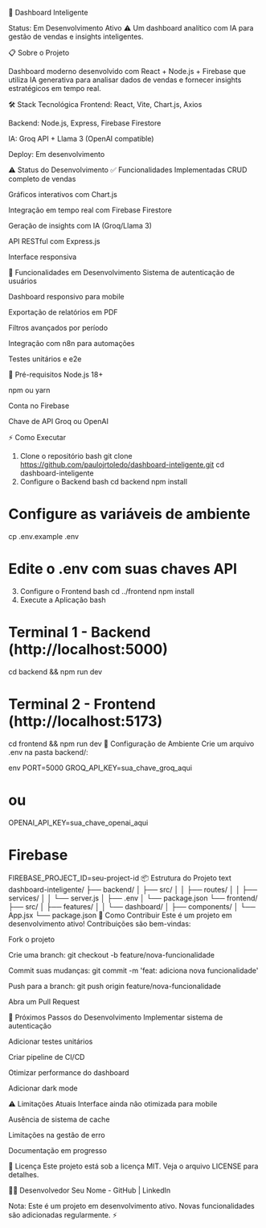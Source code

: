🚀 Dashboard Inteligente 

Status: Em Desenvolvimento Ativo ⚠️
Um dashboard analítico com IA para gestão de vendas e insights inteligentes.

📋 Sobre o Projeto

Dashboard moderno desenvolvido com React + Node.js + Firebase que utiliza IA generativa para analisar dados de vendas e fornecer insights estratégicos em tempo real.

🛠️ Stack Tecnológica
Frontend: React, Vite, Chart.js, Axios

Backend: Node.js, Express, Firebase Firestore

IA: Groq API + Llama 3 (OpenAI compatible)

Deploy: Em desenvolvimento

⚠️ Status do Desenvolvimento
✅ Funcionalidades Implementadas
CRUD completo de vendas

Gráficos interativos com Chart.js

Integração em tempo real com Firebase Firestore

Geração de insights com IA (Groq/Llama 3)

API RESTful com Express.js

Interface responsiva

🚧 Funcionalidades em Desenvolvimento
Sistema de autenticação de usuários

Dashboard responsivo para mobile

Exportação de relatórios em PDF

Filtros avançados por período

Integração com n8n para automações

Testes unitários e e2e

🎯 Pré-requisitos
Node.js 18+

npm ou yarn

Conta no Firebase

Chave de API Groq ou OpenAI

⚡ Como Executar
1. Clone o repositório
bash
git clone https://github.com/paulojrtoledo/dashboard-inteligente.git
cd dashboard-inteligente
2. Configure o Backend
bash
cd backend
npm install

# Configure as variáveis de ambiente
cp .env.example .env
# Edite o .env com suas chaves API
3. Configure o Frontend
bash
cd ../frontend
npm install
4. Execute a Aplicação
bash
# Terminal 1 - Backend (http://localhost:5000)
cd backend && npm run dev

# Terminal 2 - Frontend (http://localhost:5173)  
cd frontend && npm run dev
🔧 Configuração de Ambiente
Crie um arquivo .env na pasta backend/:

env
PORT=5000
GROQ_API_KEY=sua_chave_groq_aqui
# ou
OPENAI_API_KEY=sua_chave_openai_aqui

# Firebase
FIREBASE_PROJECT_ID=seu-project-id
📦 Estrutura do Projeto
text
dashboard-inteligente/
├── backend/
│   ├── src/
│   │   ├── routes/
│   │   ├── services/
│   │   └── server.js
│   ├── .env
│   └── package.json
└── frontend/
    ├── src/
    │   ├── features/
    │   │   └── dashboard/
    │   ├── components/
    │   └── App.jsx
    └── package.json
🤝 Como Contribuir
Este é um projeto em desenvolvimento ativo! Contribuições são bem-vindas:

Fork o projeto

Crie uma branch: git checkout -b feature/nova-funcionalidade

Commit suas mudanças: git commit -m 'feat: adiciona nova funcionalidade'

Push para a branch: git push origin feature/nova-funcionalidade

Abra um Pull Request

📝 Próximos Passos do Desenvolvimento
Implementar sistema de autenticação

Adicionar testes unitários

Criar pipeline de CI/CD

Otimizar performance do dashboard

Adicionar dark mode

⚠️ Limitações Atuais
Interface ainda não otimizada para mobile

Ausência de sistema de cache

Limitações na gestão de erro

Documentação em progresso

📄 Licença
Este projeto está sob a licença MIT. Veja o arquivo LICENSE para detalhes.

👨‍💻 Desenvolvedor
Seu Nome - GitHub | LinkedIn

Nota: Este é um projeto em desenvolvimento ativo. Novas funcionalidades são adicionadas regularmente. ⚡
